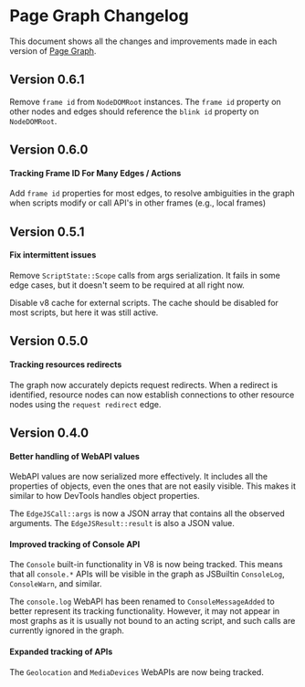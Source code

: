 # Page Graph Changelog

This document shows all the changes and improvements made in each version of
[Page Graph](https://github.com/brave/brave-browser/wiki/PageGraph).

## Version 0.6.1

Remove `frame id` from `NodeDOMRoot` instances. The `frame id` property
on other nodes and edges should reference the `blink id` property
on `NodeDOMRoot`.

## Version 0.6.0

#### Tracking Frame ID For Many Edges / Actions

Add `frame id` properties for most edges, to resolve ambiguities in the
graph when scripts modify or call API's in other frames (e.g., local frames)

## Version 0.5.1

#### Fix intermittent issues

Remove `ScriptState::Scope` calls from args serialization. It fails in some edge
cases, but it doesn't seem to be required at all right now.

Disable v8 cache for external scripts. The cache should be disabled for most
scripts, but here it was still active.

## Version 0.5.0

#### Tracking resources redirects

The graph now accurately depicts request redirects. When a redirect is
identified, resource nodes can now establish connections to other resource nodes
using the `request redirect` edge.

## Version 0.4.0

#### Better handling of WebAPI values

WebAPI values are now serialized more effectively. It includes all the
properties of objects, even the ones that are not easily visible. This makes it
similar to how DevTools handles object properties.

The `EdgeJSCall::args` is now a JSON array that contains all the observed
arguments. The `EdgeJSResult::result` is also a JSON value.

#### Improved tracking of Console API

The `Console` built-in functionality in V8 is now being tracked. This means that
all `console.*` APIs will be visible in the graph as JSBuiltin `ConsoleLog`,
`ConsoleWarn`, and similar.

The `console.log` WebAPI has been renamed to `ConsoleMessageAdded` to better
represent its tracking functionality. However, it may not appear in most graphs
as it is usually not bound to an acting script, and such calls are currently
ignored in the graph.

#### Expanded tracking of APIs

The `Geolocation` and `MediaDevices` WebAPIs are now being tracked.
